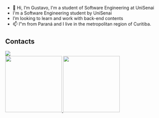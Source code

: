- 👋 Hi, I’m Gustavo, I'm a student of Software Engineering at UniSenai
- I'm a Software Engineering student by UniSenai
- I’m looking to learn and work with back-end contents
- 📫 I"m from Paraná and I live in the metropolitan region of Curitiba.

## Contacts
<div>
  <a href="https://www.linkedin.com/in/gustavo-de-souza-124b26194/" target="_blank"><img loading="lazy" src="https://img.shields.io/badge/-LinkedIn-%230077B5?style=for-the-badge&logo=linkedin&logoColor=white" target="_blank"></a>
</div>
  
<div>
<a href="https://github.com/seu-usuário-aqui">
<img loading="lazy" height="180em" src="https://github-readme-stats.vercel.app/api/top-langs/?username=Gustavoss150&layout=compact&langs_count=7&theme=dracula"/>
<img loading="lazy" height="180em" src="https://github-readme-stats.vercel.app/api?username=Gustavoss150&show_icons=true&theme=dracula&include_all_commits=true&count_private=true"/>
</div>


<!---
Gustavoss150/Gustavoss150 is a ✨ special ✨ repository because its `README.md` (this file) appears on your GitHub profile.
You can click the Preview link to take a look at your changes.
--->
